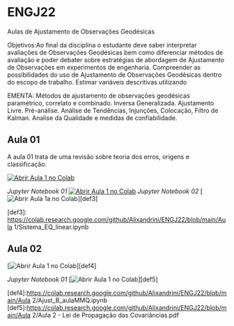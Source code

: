 # ENGJ22
Aulas de Ajustamento de Observações Geodésicas

Objetivos:Ao final da disciplina o estudante deve saber interpretar avaliações de Observações Geodésicas bem como diferenciar métodos de avaliação e poder debater sobre estratégias de abordagem de Ajustamento de Observações em experimentos de engenharia. Compreender as possibilidades do uso  de  Ajustamento  de  Observações  Geodésicas  dentro  do escopo de trabalho. Estimar variáveis descritivas utilizando

EMENTA: Métodos  de  ajustamento  de  observações  geodésicas      paramétrico,  correlato  e  combinado.  Inversa Generalizada.  Ajustamento  Livre.  Pré-análise.  Análise  de  Tendências,  Injunções,  Colocação,  Filtro  de Kalman. Analise da Qualidade e medidas de confiabilidade.
## Aula 01
A aula 01 trata de uma revisão sobre teoria dos erros, origens e classificação.

[![Abrir Aula 1 no Colab](https://www.ssdweb.in/wp-content/uploads/2023/08/google-Slides.png)][def2]


*Jupyter Notebook 01*
[![Abrir Aula 1 no Colab](https://colab.research.google.com/assets/colab-badge.svg)][def]
*Jupyter Notebook 02*
[![Abrir Aula 1a no Colab](https://colab.research.google.com/assets/colab-badge.svg)][def3]


[def]: https://colab.research.google.com/github/Alixandrini/ENGJ22/blob/main/Aula%201/Aula1%20-%20ENGJ22.ipynb
[def2]: https://docs.google.com/presentation/d/e/2PACX-1vTh8f2sCZ548Z2RdKaLRBfxX9kubK0L4mrZenAp4M-6Uxn3yiNbzK4cn4rGQ3eVdSHGIqyAse4pTKl3/embed?start=true&loop=true&delayms=3000
[def3]: https://colab.research.google.com/github/Alixandrini/ENGJ22/blob/main/Aula 1/Sistema_EQ_linear.ipynb

## Aula 02
[![Abrir Aula 1 no Colab](https://www.ssdweb.in/wp-content/uploads/2023/08/google-Slides.png)][def4]

*Jupyter Notebook 01*
[![Abrir Aula 1 no Colab](https://colab.research.google.com/assets/colab-badge.svg)][def5]

[def4]:https://colab.research.google.com/github/Alixandrini/ENGJ22/blob/main/Aula 2/Ajust_B_aulaMMQ.ipynb
[def5]:https://colab.research.google.com/github/Alixandrini/ENGJ22/blob/main/Aula 2/Aula 2 - Lei de Propagação das Covariâncias.pdf